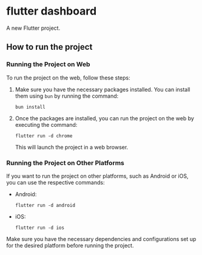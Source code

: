# flutter dashboard

A new Flutter project.

## How to run the project

### Running the Project on Web

To run the project on the web, follow these steps:

1. Make sure you have the necessary packages installed. You can install them using `bun` by running the command:
   ```
   bun install
   ```

2. Once the packages are installed, you can run the project on the web by executing the command:
   ```
   flutter run -d chrome
   ```

   This will launch the project in a web browser.

### Running the Project on Other Platforms

If you want to run the project on other platforms, such as Android or iOS, you can use the respective commands:

- Android:
  ```
  flutter run -d android
  ```

- iOS:
  ```
  flutter run -d ios
  ```

Make sure you have the necessary dependencies and configurations set up for the desired platform before running the project.


